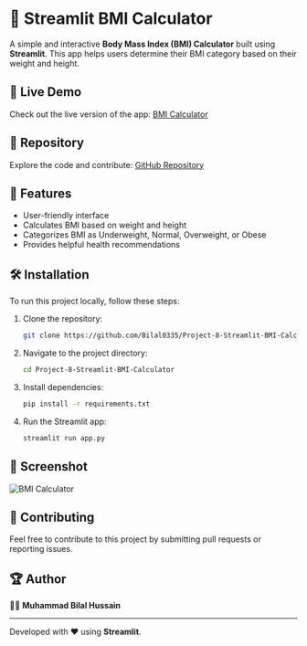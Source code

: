# 💪 Streamlit BMI Calculator

A simple and interactive **Body Mass Index (BMI) Calculator** built using **Streamlit**. This app helps users determine their BMI category based on their weight and height.

## 🚀 Live Demo
Check out the live version of the app: <a href="https://bmi-calculator-by-bilal.streamlit.app/" target="_blank">BMI Calculator</a>

## 📂 Repository
Explore the code and contribute: <a href="https://github.com/Bilal0335/Project-8-Streamlit-BMI-Calculator" target="_blank">GitHub Repository</a>

## 📌 Features
- User-friendly interface
- Calculates BMI based on weight and height
- Categorizes BMI as Underweight, Normal, Overweight, or Obese
- Provides helpful health recommendations

## 🛠 Installation
To run this project locally, follow these steps:

1. Clone the repository:
   ```sh
   git clone https://github.com/Bilal0335/Project-8-Streamlit-BMI-Calculator.git
   ```
2. Navigate to the project directory:
   ```sh
   cd Project-8-Streamlit-BMI-Calculator
   ```
3. Install dependencies:
   ```sh
   pip install -r requirements.txt
   ```
4. Run the Streamlit app:
   ```sh
   streamlit run app.py
   ```

## 📸 Screenshot
![BMI Calculator](https://via.placeholder.com/800x400.png?text=BMI+Calculator+App)

## 🤝 Contributing
Feel free to contribute to this project by submitting pull requests or reporting issues.

## 🏆 Author
👨‍💻 **Muhammad Bilal Hussain**

---
Developed with ❤️ using **Streamlit**.

